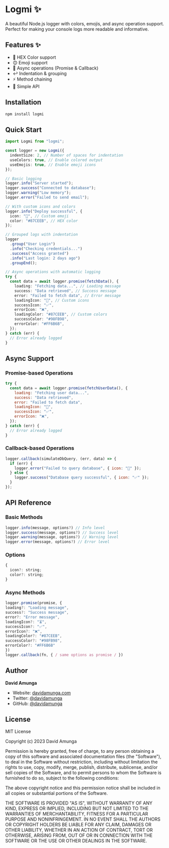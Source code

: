 # Logmi ✨

A beautiful Node.js logger with colors, emojis, and async operation support. Perfect for making your console logs more readable and informative.

## Features ✨

- 🎨 HEX Color support
- 😊 Emoji support
- 🔄 Async operations (Promise & Callback)
- ↩️ Indentation & grouping
- ⚡️ Method chaining
- 🎯 Simple API

## Installation

```bash
npm install logmi
```

## Quick Start

```typescript
import Logmi from "logmi";

const logger = new Logmi({
  indentSize: 2, // Number of spaces for indentation
  useColors: true, // Enable colored output
  useEmojis: true, // Enable emoji icons
});

// Basic logging
logger.info("Server started");
logger.success("Connected to database");
logger.warning("Low memory");
logger.error("Failed to send email");

// With custom icons and colors
logger.info("Deploy successful", {
  icon: "🚀", // Custom emoji
  color: "#87CEEB", // HEX color
});

// Grouped logs with indentation
logger
  .group("User Login")
  .info("Checking credentials...")
  .success("Access granted")
  .info("Last login: 2 days ago")
  .groupEnd();

// Async operations with automatic logging
try {
  const data = await logger.promise(fetchData(), {
    loading: "Fetching data...", // Loading message
    success: "Data retrieved", // Success message
    error: "Failed to fetch data", // Error message
    loadingIcon: "🔄", // Custom icons
    successIcon: "✅",
    errorIcon: "❌",
    loadingColor: "#87CEEB", // Custom colors
    successColor: "#98FB98",
    errorColor: "#FF6B6B",
  });
} catch (err) {
  // Error already logged
}
```

## Async Support

### Promise-based Operations

```javascript
try {
  const data = await logger.promise(fetchUserData(), {
    loading: "Fetching user data...",
    success: "Data retrieved",
    error: "Failed to fetch data",
    loadingIcon: "🔄",
    successIcon: "✅",
    errorIcon: "❌",
  });
} catch (err) {
  // Error already logged
}
```

### Callback-based Operations

```javascript
logger.callback(simulateDbQuery, (err, data) => {
  if (err) {
    logger.error("Failed to query database", { icon: "💢" });
  } else {
    logger.success("Database query successful", { icon: "✅" });
  }
});
```

## API Reference

### Basic Methods

```javascript
logger.info(message, options?) // Info level
logger.success(message, options?) // Success level
logger.warning(message, options?) // Warning level
logger.error(message, options?) // Error level
```

### Options

```javascript
{
  icon?: string;
  color?: string;
}
```

### Async Methods

```javascript
logger.promise(promise, {
loading?: "Loading message",
success?: "Success message",
error?: "Error message",
loadingIcon?: "⏳",
successIcon?: "✅",
errorIcon?: "❌",
loadingColor?: "#87CEEB",
successColor?: "#98FB98",
errorColor?: "#FF6B6B"
})
logger.callback(fn, { / same options as promise / })

```

## Author

**David Amunga**

- Website: [davidamunga.com](https://davidamunga.com)
- Twitter: [@davidamunga](https://twitter.com/davidamunga)
- GitHub: [@davidamunga](https://github.com/davidamunga)

## License

MIT License

Copyright (c) 2023 David Amunga

Permission is hereby granted, free of charge, to any person obtaining a copy
of this software and associated documentation files (the "Software"), to deal
in the Software without restriction, including without limitation the rights
to use, copy, modify, merge, publish, distribute, sublicense, and/or sell
copies of the Software, and to permit persons to whom the Software is
furnished to do so, subject to the following conditions:

The above copyright notice and this permission notice shall be included in all
copies or substantial portions of the Software.

THE SOFTWARE IS PROVIDED "AS IS", WITHOUT WARRANTY OF ANY KIND, EXPRESS OR
IMPLIED, INCLUDING BUT NOT LIMITED TO THE WARRANTIES OF MERCHANTABILITY,
FITNESS FOR A PARTICULAR PURPOSE AND NONINFRINGEMENT. IN NO EVENT SHALL THE
AUTHORS OR COPYRIGHT HOLDERS BE LIABLE FOR ANY CLAIM, DAMAGES OR OTHER
LIABILITY, WHETHER IN AN ACTION OF CONTRACT, TORT OR OTHERWISE, ARISING FROM,
OUT OF OR IN CONNECTION WITH THE SOFTWARE OR THE USE OR OTHER DEALINGS IN THE
SOFTWARE.
